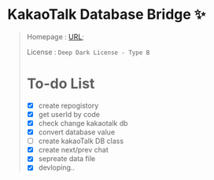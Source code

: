 # KakaoTalk Database Bridge ✨
>
> Homepage : [URL](https://api.mogo.kr/coding/KDB);
>
> License : `Deep Dark License - Type B`
>
> # To-do List
> * [x] create repogistory
> * [x] get userId by code
> * [x] check change kakaotalk db
> * [x] convert database value
> * [ ] create kakaoTalk DB class
> * [x] create next/prev chat
> * [x] sepreate data file
> * [x] devloping..
